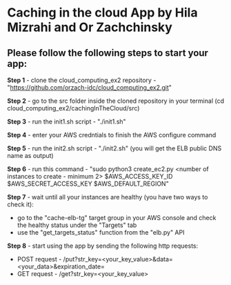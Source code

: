 # **Caching in the cloud App by Hila Mizrahi and Or Zachchinsky**

**Please follow the following steps to start your app:**
- 

**Step 1** - clone the cloud_computing_ex2 repository - "https://github.com/orzach-idc/cloud_computing_ex2.git"

**Step 2** - go to the src folder inside the cloned repository in your terminal (cd cloud_computing_ex2/cachingInTheCloud/src)

**Step 3** - run the init1.sh script - "./init1.sh" 

**Step 4** - enter your AWS credntials to finish the AWS configure command 

**Step 5** - run the init2.sh script - "./init2.sh" (you will get the ELB public DNS name as output)

**Step 6** - run this command - "sudo python3 create_ec2.py <number of instances to create - minimum 2> $AWS_ACCESS_KEY_ID $AWS_SECRET_ACCESS_KEY $AWS_DEFAULT_REGION"

**Step 7** - wait until all your instances are healthy (you have two ways to check it):

   *  go to the "cache-elb-tg" target group in your AWS console and check the healthy status under the "Targets" tab
   *  use the "get_targets_status" function from the "elb.py" API

**Step 8** - start using the app by sending the following http requests:

   *  POST request - <ELB public DNS name>/put?str_key=<your_key_value>&data=<your_data>&expiration_date=<dd-mm-yyyy>
   *  GET request - <ELB public DNS name>/get?str_key=<your_key_value>
